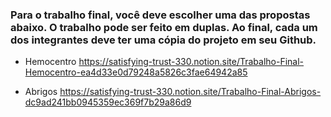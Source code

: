 ### Para o trabalho final, você deve escolher uma das propostas abaixo. O trabalho pode ser feito em duplas. Ao final, cada um dos integrantes deve ter uma cópia do projeto em seu Github.

- Hemocentro
  https://satisfying-trust-330.notion.site/Trabalho-Final-Hemocentro-ea4d33e0d79248a5826c3fae64942a85

- Abrigos
  https://satisfying-trust-330.notion.site/Trabalho-Final-Abrigos-dc9ad241bb0945359ec369f7b29a86d9
